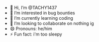 - 👋 Hi, I’m @TACHY1437
- 👀 I’m interested in bug bounties
- 🌱 I’m currently learning coding
- 💞️ I’m looking to collaborate on nothing ig
- 😄 Pronouns: he/him
- ⚡ Fun fact: i'm too sleepy

<!---
TACHY1437/TACHY1437 is a ✨ special ✨ repository because its `README.md` (this file) appears on your GitHub profile.
You can click the Preview link to take a look at your changes.
--->
